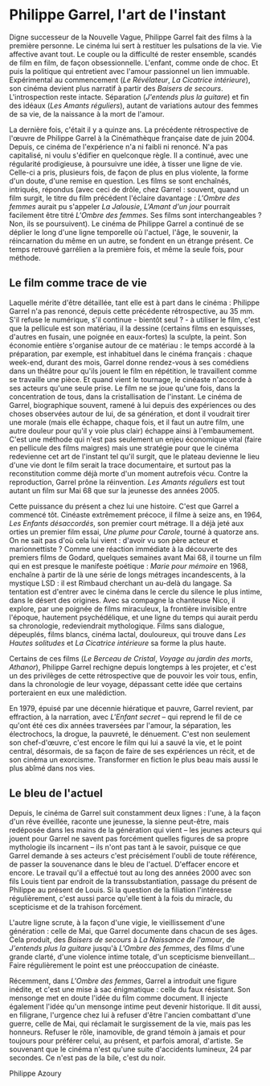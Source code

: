 # Philippe Garrel, l'art de l'instant

Digne successeur de la Nouvelle Vague, Philippe Garrel fait des films à la première personne. Le cinéma lui sert à restituer les pulsations de la vie. Vie affective avant tout. Le couple ou la difficulté de rester ensemble, scandés de film en film, de façon obsessionnelle. L'enfant, comme onde de choc. Et puis la politique qui entretient avec l'amour passionnel un lien immuable. Expérimental au commencement (_Le Révélateur_, _La Cicatrice intérieure_), son cinéma devient plus narratif à partir des _Baisers de secours_. L'introspection reste intacte. Séparation (_J'entends plus la guitare_) et fin des idéaux (_Les Amants réguliers_), autant de variations autour des femmes de sa vie, de la naissance à la mort de l'amour.

La dernière fois, c'était il y a quinze ans. La précédente rétrospective de l'œuvre de Philippe Garrel à la Cinémathèque française date de juin 2004. Depuis, ce cinéma de l'expérience n'a ni faibli ni renoncé. N'a pas capitalisé, ni voulu s'édifier en quelconque règle. Il a continué, avec une régularité prodigieuse, à poursuivre une idée, à tisser une ligne de vie. Celle-ci a pris, plusieurs fois, de façon de plus en plus violente, la forme d'un doute, d'une remise en question. Les films se sont enchaînés, intriqués, répondus (avec ceci de drôle, chez Garrel : souvent, quand un film surgit, le titre du film précédent l'éclaire davantage : _L'Ombre des femmes_ aurait pu s'appeler _La Jalousie_, _L'Amant d'un jour_ pourrait facilement être titré _L'Ombre des femmes_. Ses films sont interchangeables ? Non, ils se poursuivent). Le cinéma de Philippe Garrel a continué de se déplier le long d'une ligne temporelle où l'actuel, l'âge, le souvenir, la réincarnation du même en un autre, se fondent en un étrange présent. Ce temps retrouvé garrélien a la première fois, et même la seule fois, pour méthode.

## Le film comme trace de vie

Laquelle mérite d'être détaillée, tant elle est à part dans le cinéma : Philippe Garrel n'a pas renoncé, depuis cette précédente rétrospective, au 35 mm. S'il refuse le numérique, s'il continue - bientôt seul ? - à utiliser le film, c'est que la pellicule est son matériau, il la dessine (certains films en esquisses, d'autres en fusain, une poignée en eaux-fortes) la sculpte, la peint. Son économie entière s'organise autour de ce matériau : le temps accordé à la préparation, par exemple, est inhabituel dans le cinéma français : chaque week-end, durant des mois, Garrel donne rendez-vous à ses comédiens dans un théâtre pour qu'ils jouent le film en répétition, le travaillent comme se travaille une pièce. Et quand vient le tournage, le cinéaste n'accorde à ses acteurs qu'une seule prise. Le film ne se joue qu'une fois, dans la concentration de tous, dans la cristallisation de l'instant. Le cinéma de Garrel, biographique souvent, ramené à lui depuis des expériences ou des choses observées autour de lui, de sa génération, et dont il voudrait tirer une morale (mais elle échappe, chaque fois, et il faut un autre film, une autre douleur pour qu'il y voie plus clair) échappe ainsi à l'embaumement. C'est une méthode qui n'est pas seulement un enjeu économique vital (faire en pellicule des films maigres) mais une stratégie pour que le cinéma redevienne cet art de l'instant tel qu'il surgit, que le plateau devienne le lieu d'une vie dont le film serait la trace documentaire, et surtout pas la reconstitution comme déjà morte d'un moment autrefois vécu. Contre la reproduction, Garrel prône la réinvention. _Les Amants réguliers_ est tout autant un film sur Mai 68 que sur la jeunesse des années 2005.

Cette puissance du présent a chez lui une histoire. C'est que Garrel a commencé tôt. Cinéaste extrêmement précoce, il filme à seize ans, en 1964, _Les Enfants désaccordés_, son premier court métrage. Il a déjà jeté aux orties un premier film essai, _Une plume pour Carole_, tourné à quatorze ans. On ne sait pas d'où cela lui vient : d'avoir vu son père acteur et marionnettiste ? Comme une réaction immédiate à la découverte des premiers films de Godard, quelques semaines avant Mai 68, il tourne un film qui en est presque le manifeste poétique : _Marie pour mémoire_ en 1968, enchaîne à partir de là une série de longs métrages incandescents, à la mystique LSD : il est Rimbaud cherchant un au-delà du langage. Sa tentation est d'entrer avec le cinéma dans le cercle du silence le plus intime, dans le désert des origines. Avec sa compagne la chanteuse Nico, il explore, par une poignée de films miraculeux, la frontière invisible entre l'époque, hautement psychédélique, et une ligne du temps qui aurait perdu sa chronologie, redeviendrait mythologique. Films sans dialogue, dépeuplés, films blancs, cinéma lactal, douloureux, qui trouve dans _Les Hautes solitudes_ et _La Cicatrice intérieure_ sa forme la plus haute.

Certains de ces films (_Le Berceau de Cristal_, _Voyage au jardin des morts_, _Athanor_), Philippe Garrel rechigne depuis longtemps à les projeter, et c'est un des privilèges de cette rétrospective que de pouvoir les voir tous, enfin, dans la chronologie de leur voyage, dépassant cette idée que certains porteraient en eux une malédiction.

En 1979, épuisé par une décennie hiératique et pauvre, Garrel revient, par effraction, à la narration, avec _L'Enfant secret_ – qui reprend le fil de ce qu'ont été ces dix années traversées par l'amour, la séparation, les électrochocs, la drogue, la pauvreté, le dénuement. C'est non seulement son chef-d'œuvre, c'est encore le film qui lui a sauvé la vie, et le point central, désormais, de sa façon de faire de ses expériences un récit, et de son cinéma un exorcisme. Transformer en fiction le plus beau mais aussi le plus abîmé dans nos vies.

## Le bleu de l'actuel

Depuis, le cinéma de Garrel suit constamment deux lignes : l'une, à la façon d'un rêve éveillée, raconte une jeunesse, la sienne peut-être, mais redéposée dans les mains de la génération qui vient – les jeunes acteurs qui jouent pour Garrel ne savent pas forcément quelles figures de sa propre mythologie ils incarnent – ils n'ont pas tant à le savoir, puisque ce que Garrel demande à ses acteurs c'est précisément l'oubli de toute référence, de passer la souvenance dans le bleu de l'actuel. D'effacer encore et encore. Le travail qu'il a effectué tout au long des années 2000 avec son fils Louis tient par endroit de la transsubstantiation, passage du présent de Philippe au présent de Louis. Si la question de la filiation l'intéresse régulièrement, c'est aussi parce qu'elle tient à la fois du miracle, du scepticisme et de la trahison forcément.

L'autre ligne scrute, à la façon d'une vigie, le vieillissement d'une génération : celle de Mai, que Garrel documente dans chacun de ses âges. Cela produit, des _Baisers de secours_ à _La Naissance de l'amour_, de _J'entends plus la guitare_ jusqu'à _L'Ombre des femmes_, des films d'une grande clarté, d'une violence intime totale, d'un scepticisme bienveillant... Faire régulièrement le point est une préoccupation de cinéaste.

Récemment, dans _L'Ombre des femmes_, Garrel a introduit une figure inédite, et c'est une mise à sac énigmatique : celle du faux résistant. Son mensonge met en doute l'idée du film comme document. Il injecte également l'idée qu'un mensonge intime peut devenir historique. Il dit aussi, en filigrane, l'urgence chez lui à refuser d'être l'ancien combattant d'une guerre, celle de Mai, qui réclamait le surgissement de la vie, mais pas les honneurs. Refuser le rôle, inamovible, de grand témoin à jamais et pour toujours pour préférer celui, au présent, et parfois amoral, d'artiste. Se souvenant que le cinéma n'est qu'une suite d'accidents lumineux, 24 par secondes. Ce n'est pas de la bile, c'est du noir.

Philippe Azoury
